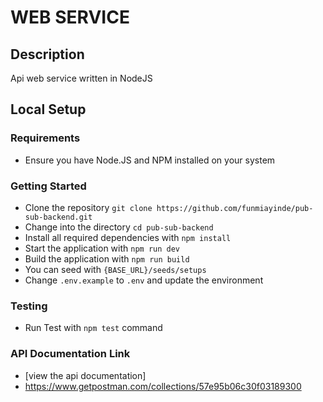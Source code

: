 # WEB SERVICE

## Description
Api web service written in NodeJS

## Local Setup

### Requirements

- Ensure you have Node.JS and NPM installed on your system


### Getting Started
- Clone the repository `git clone https://github.com/funmiayinde/pub-sub-backend.git`
- Change into the directory `cd pub-sub-backend`
- Install all required dependencies with `npm install`
- Start the application with `npm run dev`
- Build the application with `npm run build`
- You can seed with `{BASE_URL}/seeds/setups` 
- Change `.env.example`  to `.env` and update the environment

### Testing
- Run Test with `npm test` command

### API Documentation Link
- [view the api documentation] 
- https://www.getpostman.com/collections/57e95b06c30f03189300


